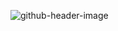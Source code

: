 ![github-header-image](https://github.com/user-attachments/assets/70f6c018-d3d1-49b3-9c13-e0cfb19e3948)
